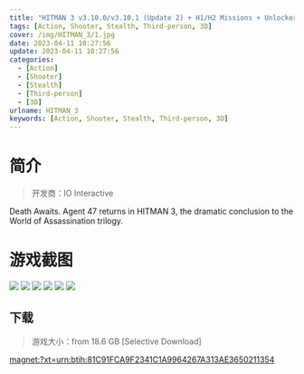 ```yaml
---
title: "HITMAN 3 v3.10.0/v3.10.1 (Update 2) + H1/H2 Missions + Unlocker"
tags: [Action, Shooter, Stealth, Third-person, 3D]
cover: /img/HITMAN_3/1.jpg
date: 2023-04-11 10:27:56
update: 2023-04-11 10:27:56
categories: 
  - [Action]
  - [Shooter]
  - [Stealth]
  - [Third-person]
  - [3D]
urlname: HITMAN_3
keywords: [Action, Shooter, Stealth, Third-person, 3D]
---
```

# 简介

> 开发商：IO Interactive

Death Awaits. Agent 47 returns in HITMAN 3, the dramatic conclusion to the World of Assassination trilogy.

# 游戏截图

![](/img/HITMAN_3/2.jpg)
![](/img/HITMAN_3/3.jpg)
![](/img/HITMAN_3/4.jpg)
![](/img/HITMAN_3/5.jpg)
![](/img/HITMAN_3/6.jpg)
![](/img/HITMAN_3/7.jpg)


## 下载

> 游戏大小：from 18.6 GB [Selective Download]

[magnet:?xt=urn:btih:81C91FCA9F2341C1A9964267A313AE3650211354](magnet:?xt=urn:btih:81C91FCA9F2341C1A9964267A313AE3650211354)
